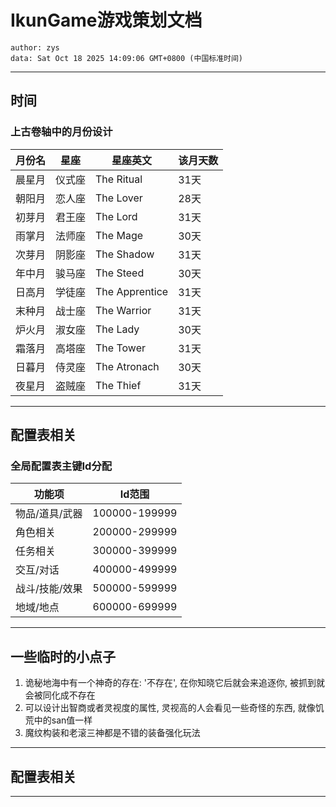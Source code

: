 # IkunGame游戏策划文档
```
author: zys
data: Sat Oct 18 2025 14:09:06 GMT+0800 (中国标准时间)
```
---
## 时间
### 上古卷轴中的月份设计
|月份名|星座|星座英文|该月天数|
|-|-|-|-|
|晨星月|仪式座|The Ritual|31天|
|朝阳月|恋人座|The Lover|28天|
|初芽月|君王座|The Lord|31天|
|雨掌月|法师座|The Mage|30天|
|次芽月|阴影座|The Shadow|31天|
|年中月|骏马座|The Steed|30天|
|日高月|学徒座|The Apprentice|31天|
|末种月|战士座|The Warrior|31天|
|炉火月|淑女座|The Lady|30天|
|霜落月|高塔座|The Tower|31天|
|日暮月|侍灵座|The Atronach|30天|
|夜星月|盗贼座|The Thief|31天|
---
## 配置表相关
### 全局配置表主键Id分配
|功能项|Id范围|
|-|-|
|物品/道具/武器|100000-199999|
|角色相关|200000-299999|
|任务相关|300000-399999|
|交互/对话|400000-499999|
|战斗/技能/效果|500000-599999|
|地域/地点|600000-699999|
---
## 一些临时的小点子
1. 诡秘地海中有一个神奇的存在: '不存在', 在你知晓它后就会来追逐你, 被抓到就会被同化成不存在
2. 可以设计出智商或者灵视度的属性, 灵视高的人会看见一些奇怪的东西, 就像饥荒中的san值一样
3. 魔纹构装和老滚三神都是不错的装备强化玩法
---
## 配置表相关
---